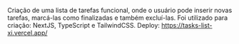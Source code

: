 Criação de uma lista de tarefas funcional, onde o usuário pode inserir novas tarefas, marcá-las como finalizadas e também excluí-las. Foi utilizado para criação: NextJS, TypeScript e TailwindCSS. 
Deploy: https://tasks-list-xi.vercel.app/
